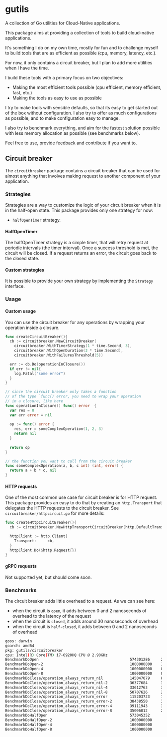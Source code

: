 


# gutils

A collection of Go utilities for Cloud-Native applications.

This package aims at providing a collection of tools to build cloud-native applications.

It's something I do on my own time, mostly for fun and to challenge myself to build
tools that are as efficient as possible (cpu, memory, latency, etc.).

For now, it only contains a circuit breaker, but I plan to add more utilities when I have the time.

I build these tools with a primary focus on two objectives:
* Making the most efficient tools possible (cpu efficient, memory efficient, fast, etc.)
* Making the tools as easy to use as possible

I try to make tools with sensible defaults, so that its easy to get started out of the box
without configuration. I also try to offer as much configurations as possible, and to make
configuration easy to manage.

I also try to benchmark everything, and aim for the fastest solution possible with less
memory allocation as possible (see benchmarks below).

Feel free to use, provide feedback and contribute if you want to.

## Circuit breaker

The `circuitbreaker` package contains a circuit breaker that can be used for almost anything
that involves making request to another component of your application.

### Strategies
Strategies are a way to customize the logic of your circuit breaker when it is in the half-open state.
This package provides only one strategy for now: 
* `halfOpenTimer` strategy.

#### HalfOpenTimer
The halfOpenTimer strategy is a simple timer, that will retry request at periodic intervals
(the timer interval). Once a success threshold is met, the circuit will be closed. If a request returns 
an error, the circuit goes back to the closed state.


#### Custom strategies
It is possible to provide your own strategy by implementing the `Strategy` interface.

### Usage
#### Custom usage
You can use the circuit breaker for any operations by wrapping your operation
inside a closure. 

```go
func createCircuitBreaker(){
  cb := circuitbreaker.NewCircuitBreaker(
    circuitbreaker.WithTimerStrategy(1 * time.Second, 3),
    circuitbreaker.WithOpenDuration(3 * time.Second),
    circuitbreaker.WithFailuresThreshold(5))

  err := cb.Do(operationInClosure())
  if err != nil{
    log.Fatal("some error")
  }
}

// since the circuit breaker only takes a function
// of the type `func() error, you need to wrap your operation
// in a closure, like here
func operationInClosure() func() error  {
  var res = 0
  var err error = nil
  
  op := func() error {
    res, err = someComplexOperation(1, 2, 3)
    return nil
  }
  
  return op
}

// the function you want to call from the circuit breaker
func someComplexOperation(a, b, c int) (int, error) {
  return a + b * c, nil
}
```
#### HTTP requests
One of the most common use case for circuit breaker is for HTTP request. This package
provides an easy to do that by creating an `http.Transport` that delegates the HTTP requests 
to the circuit breaker. See `circuitbreaker/httpcircuit.go` for more details:

```go
func createHttpCircuitBreaker(){
  cb := circuitbreaker.NewHttpTransportCircuitBreaker(http.DefaultTransport)

  httpClient := http.Client{
    Transport:     cb,
  }
  httpClient.Do(&http.Request{})
}
```

#### gRPC requests
Not supported yet, but should come soon.

### Benchmarks

The circuit breaker adds little overhead to a request. As we can see here:

* when the circuit is `open`, it adds between 0 and 2 nanoseconds of overhead to the latency of the request
* when the circuit is `closed`, it adds around 30 nanoseconds of overhead
* when the circuit is `half-closed`, it adds between 0 and 2 nanoseconds of overhead


```bash
goos: darwin
goarch: amd64
pkg: gutils/circuitbreaker
cpu: Intel(R) Core(TM) i7-6920HQ CPU @ 2.90GHz
BenchmarkDoOpen                                         574301286     2.119 ns/op            0 B/op          0 allocs/op
BenchmarkDoOpen-2                                       1000000000    1.008 ns/op            0 B/op          0 allocs/op
BenchmarkDoOpen-4                                       1000000000    0.5261 ns/op           0 B/op          0 allocs/op
BenchmarkDoOpen-8                                       1000000000    0.5207 ns/op           0 B/op          0 allocs/op
BenchmarkDoClose/operation_always_return_nil            145047079     8.814 ns/op            0 B/op          0 allocs/op
BenchmarkDoClose/operation_always_return_nil-2          36377684      30.32 ns/op            0 B/op          0 allocs/op
BenchmarkDoClose/operation_always_return_nil-4          33612763      30.44 ns/op            0 B/op          0 allocs/op
BenchmarkDoClose/operation_always_return_nil-8          50707626      26.77 ns/op            0 B/op          0 allocs/op
BenchmarkDoClose/operation_always_return_error          115203723     10.19 ns/op            0 B/op          0 allocs/op
BenchmarkDoClose/operation_always_return_error-2        38438550      33.46 ns/op            0 B/op          0 allocs/op
BenchmarkDoClose/operation_always_return_error-4        39111943      30.76 ns/op            0 B/op          0 allocs/op
BenchmarkDoClose/operation_always_return_error-8        35006012      28.71 ns/op            0 B/op          0 allocs/op
BenchmarkDoHalfOpen                                     573045352      2.117 ns/op           0 B/op          0 allocs/op
BenchmarkDoHalfOpen-2                                   1000000000     1.033 ns/op           0 B/op          0 allocs/op
BenchmarkDoHalfOpen-4                                   1000000000     0.5272 ns/op          0 B/op          0 allocs/op
BenchmarkDoHalfOpen-8                                   1000000000     0.5199 ns/op          0 B/op          0 allocs/op
```